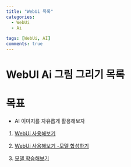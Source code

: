 ```yaml
---
title: "WebUi 목록"
categories:
  - WebUi
  - Ai

tags: [WebUi, AI]
comments: true
---
```


# WebUI Ai 그림 그리기 목록

# 목표
 * AI 이미지를 자유롭게 활용해보자

1. [WebUi 사용해보기](https://leejeunghun.github.io/webui/ai/AI%EA%B3%B5%EB%B6%80-Webui%EC%82%AC%EC%9A%A9%ED%95%B4%EB%B3%B4%EA%B8%B0/)

2. [WebUi 사용해보기 -모델 합성하기](https://leejeunghun.github.io/webui/ai/AI%EA%B3%B5%EB%B6%80-Webui%EC%82%AC%EC%9A%A9%ED%95%B4%EB%B3%B4%EA%B8%B0-2%EC%B0%A8/)

3. [모델 학습해보기](https://leejeunghun.github.io/webui/ai/Ai%EA%B3%B5%EB%B6%80-WebUi-%EC%82%AC%EC%9A%A9%ED%95%B4%EB%B3%B4%EA%B8%B0-%EB%AA%A8%EB%8D%B8-%ED%95%99%EC%8A%B5%ED%95%B4%EB%B3%B4%EA%B8%B0/)
